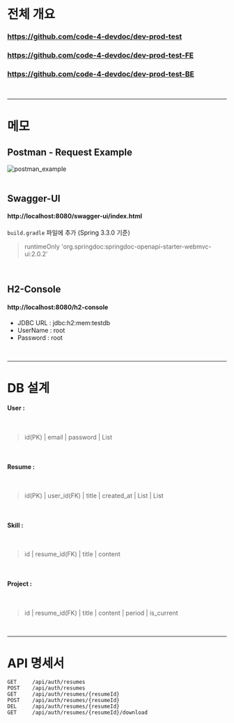 # 전체 개요  
### https://github.com/code-4-devdoc/dev-prod-test  
### https://github.com/code-4-devdoc/dev-prod-test-FE  
### https://github.com/code-4-devdoc/dev-prod-test-BE  
<br/>

---

# 메모
## Postman - Request Example
![postman_example](https://github.com/code-4-devdoc/devdoc-practice-React-SpringBoot-MySQL/assets/130027416/9a6c12f2-0d78-47fc-b416-b4442ff45711)
<br/>
<br/>

## Swagger-UI  
#### http://localhost:8080/swagger-ui/index.html  
`build.gradle` 파일에 추가 (Spring 3.3.0 기준)
> runtimeOnly 'org.springdoc:springdoc-openapi-starter-webmvc-ui:2.0.2'
<br/>

## H2-Console
#### http://localhost:8080/h2-console  
- JDBC URL : jdbc:h2:mem:testdb  
- UserName : root  
- Password : root
<br/>

---

# DB 설계  
#### User :
<br/>

> id(PK) | email | password | List<Resume>
<br/>

#### Resume :
<br/>

> id(PK) | user_id(FK) | title | created_at | List<Skill> | List<Project>
<br/>

#### Skill :
<br/>

> id | resume_id(FK) | title | content
<br/>

#### Project :
<br/>

> id | resume_id(FK) | title | content | period | is_current
<br/>

---

# API 명세서  

`GET     /api/auth/resumes`
<br/>
`POST    /api/auth/resumes`
<br/>
`GET     /api/auth/resumes/{resumeId}`
<br/>
`POST    /api/auth/resumes/{resumeId}`
<br/>
`DEL     /api/auth/resumes/{resumeId}`
<br/>
`GET     /api/auth/resumes/{resumeId}/download`
